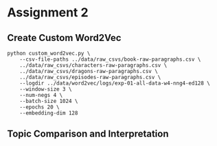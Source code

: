 # Assignment 2

## Create Custom Word2Vec
```
python custom_word2vec.py \
    --csv-file-paths ../data/raw_csvs/book-raw-paragraphs.csv \
    ../data/raw_csvs/characters-raw-paragraphs.csv \
    ../data/raw_csvs/dragons-raw-paragraphs.csv \
    ../data/raw_csvs/episodes-raw-paragraphs.csv \
    --logdir ../data/word2vec/logs/exp-01-all-data-w4-nng4-ed128 \
    --window-size 3 \
    --num-negs 4 \
    --batch-size 1024 \
    --epochs 20 \
    --embedding-dim 128
```

## Topic Comparison and Interpretation

